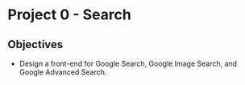 # Project 0 - Search

## Objectives
- Design a front-end for Google Search, Google Image Search, and Google Advanced Search.
